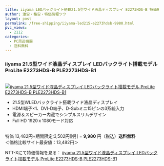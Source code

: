 ```yaml
---
title: iiyama LEDバックライト搭載21.5型ワイド液晶ディスプレイ E2273HDS-B 特価9980円！送料無料！
author: 激安・格安・特価情報ツウ
layout: post
permalink: /free-shipping/iiyama-led215-e2273hdsb-9980.html
pvc_views:
  - 2112
categories:
  - PC周辺機器
  - 送料無料
---
```

### iiyama 21.5型ワイド液晶ディスプレイ LEDバックライト搭載モデル ProLite E2273HDS-B PLE2273HDS-B1

<div class="img-bg2 img_L">
  <a href="http://px.a8.net/svt/ejp?a8mat=ZYP6S+8IMA3E+S1Q+BWGDT&#038;a8ejpredirect=http://nttxstore.jp/_II_ID13667366" target="_blank"><br /> <img border="0" alt="iiyama 21.5型ワイド液晶ディスプレイ LEDバックライト搭載モデル ProLite E2273HDS-B PLE2273HDS-B1" src="http://i0.wp.com/image.nttxstore.jp/l2_images/I/ID/ID13667366.jpg?w=120" data-recalc-dims="1" /></a>
</div>

<!--more-->

  * 21.5型WLEDバックライト搭載ワイド液晶ディスプレイ
  * HDMI端子×1、DVI-D端子、D-Subミニ15ピンの3系統入力
  * 電源＆スピーカー内蔵でシンプルスリムデザイン
  * Full HD 1920ｘ1080モード対応

<br clear="all" />特価 13,482円+期間限定:3,502円割引 = <span class="tokka-price"><strong>9,980</strong></span> 円（税込）**送料無料**   
＜価格比較サイト最安値：13,482円＞  
  
NTT-Xにて特価情報を見る： <span class="fs150p"><a href="http://px.a8.net/svt/ejp?a8mat=ZYP6S+8IMA3E+S1Q+BWGDT&#038;a8ejpredirect=http://nttxstore.jp/_II_ID13667366" target="_blank">iiyama 21.5型ワイド液晶ディスプレイ LEDバックライト搭載モデル ProLite E2273HDS-B PLE2273HDS-B1</a></span>